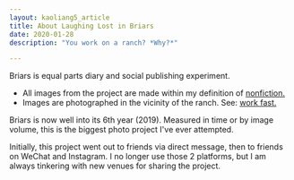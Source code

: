 ```yaml
---
layout: kaoliang5_article
title: About Laughing Lost in Briars
date: 2020-01-28
description: "You work on a ranch? *Why?*"

---
```


Briars is equal parts diary and social publishing experiment. 

- All images from the project are made within my definition of [nonfiction.](https://www.zachmccabe.com/nonfiction)
- Images are photographed in the vicinity of the ranch. See: [work fast.](https://www.zachmccabe.com/briars/lessons-learned.html#work-fast)

Briars is now well into its 6th year (2019). Measured in time or by image volume, this is the biggest photo project I've ever attempted.

Initially, this project went out to friends via direct message, then to friends on WeChat and Instagram. I no longer use those 2 platforms, but I am always tinkering with new venues for sharing the project.
